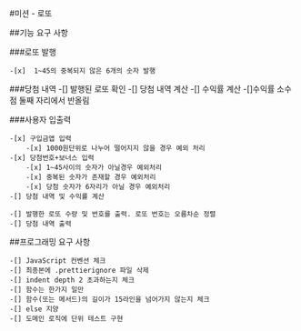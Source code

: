 #미션 - 로또

##기능 요구 사항

###로또 발행 

    -[x]  1~45의 중복되지 않은 6개의 숫자 발행 

###당첨 내역 
    -[] 발행된 로또 확인
    -[] 당첨 내역 계산
    -[] 수익률 계산
        -[]수익률 소수점 둘째 자리에서 반올림


###사용자 입출력

    -[x] 구입금앱 입력
        -[x] 1000원단위로 나누어 떨어지지 않을 경우 예외 처리
    -[x] 당첨번호+보너스 입력
        -[x] 1~45사이의 숫자가 아닐경우 예외처리
        -[x] 중복된 숫자가 존재할 경우 예외처리
        -[x] 당첨 숫자가 6자리가 아닐 경우 예외처리
    -[] 당첨 내역 및 수익률 계산

    -[] 발행한 로또 수량 및 번호를 출력. 로또 번호는 오름차순 정렬
    -[] 당첨 내역 출력


##프로그래밍 요구 사항

    -[] JavaScript 컨벤션 체크
    -[] 최종본에 .prettierignore 파일 삭제
    -[] indent depth 2 초과하는지 체크
    -[] 함수는 한가지 일만
    -[] 함수(또는 메서드)의 길이가 15라인을 넘어가지 않는지 체크
    -[] else 지양
    -[] 도메인 로직에 단위 테스트 구현 
